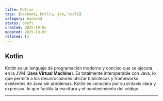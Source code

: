 ```yaml
---
title: Kotlin
tags: [backend, kotlin, jvm, tools]
category: backend
status: draft
created: 2025-10-05
updated: 2025-10-05
related: []
---
```


## Kotlin

Kotlin es un lenguaje de programación moderno y conciso que se ejecuta en la JVM (**Java Virtual Machine**). Es totalmente interoperable con Java, lo que permite a los desarrolladores utilizar bibliotecas y frameworks existentes de Java sin problemas. Kotlin es conocido por su sintaxis clara y expresiva, lo que facilita la escritura y el mantenimiento del código.

---
